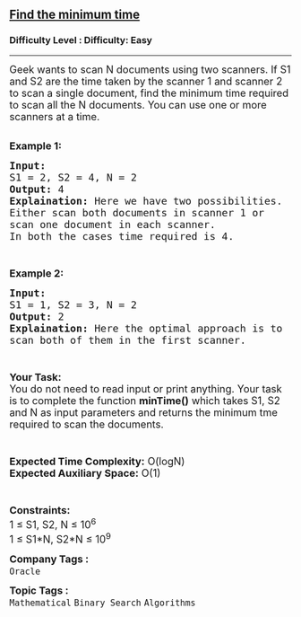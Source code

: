 <h2><a href="https://www.geeksforgeeks.org/problems/find-the-minimum-time0253/1?page=3&company=Oracle&sortBy=submissions">Find the minimum time</a></h2><h3>Difficulty Level : Difficulty: Easy</h3><hr><div class="problems_problem_content__Xm_eO"><p><span style="font-size:18px">Geek wants to scan N documents using two scanners. If S1 and S2 are the time taken by the scanner 1 and scanner 2 to scan a single document, find the minimum time required to scan all the N documents. You can use one or more scanners at a time.</span></p>

<p><br>
<strong><span style="font-size:18px">Example 1:</span></strong></p>

<pre><span style="font-size:18px"><strong>Input:</strong> 
S1 = 2, S2 = 4, N = 2
<strong>Output:</strong> 4
<strong>Explaination:</strong> Here we have two possibilities. 
Either scan both documents in scanner 1 or
scan one document in each scanner. 
In both the cases time required is 4.</span></pre>

<p>&nbsp;</p>

<p><strong><span style="font-size:18px">Example 2:</span></strong></p>

<pre><span style="font-size:18px"><strong>Input:</strong> 
S1 = 1, S2 = 3, N = 2
<strong>Output:</strong> 2
<strong>Explaination:</strong> Here the optimal approach is to 
scan both of them in the first scanner.</span></pre>

<p>&nbsp;</p>

<p><span style="font-size:18px"><strong>Your Task:</strong><br>
You do not need to read input or print anything. Your task is to complete the function <strong>minTime()</strong> which takes S1, S2 and N as input parameters and returns the minimum tme required to scan the documents.</span></p>

<p>&nbsp;</p>

<p><span style="font-size:18px"><strong>Expected Time Complexity:</strong> O(logN)<br>
<strong>Expected Auxiliary Space:</strong> O(1)</span></p>

<p>&nbsp;</p>

<p><span style="font-size:18px"><strong>Constraints:</strong><br>
1 ≤ S1, S2, N ≤ 10<sup>6</sup><br>
1 ≤ S1*N, S2*N ≤ 10<sup>9</sup></span></p>
</div><p><span style=font-size:18px><strong>Company Tags : </strong><br><code>Oracle</code>&nbsp;<br><p><span style=font-size:18px><strong>Topic Tags : </strong><br><code>Mathematical</code>&nbsp;<code>Binary Search</code>&nbsp;<code>Algorithms</code>&nbsp;